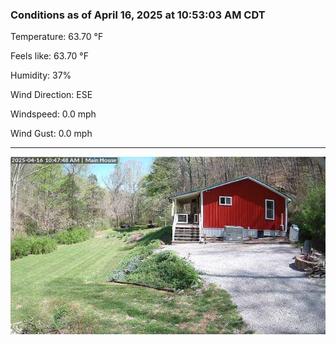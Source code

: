 ### Conditions as of April 16, 2025 at 10:53:03 AM CDT 

Temperature: 63.70 &deg;F

Feels like: 63.70 &deg;F

Humidity: 37%

Wind Direction: ESE

Windspeed: 0.0 mph

Wind Gust: 0.0 mph

---

<img src="./images/latest.jpeg"/>

